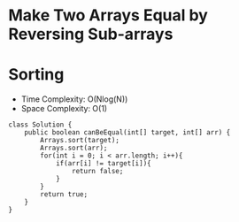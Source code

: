 # Make Two Arrays Equal by Reversing Sub-arrays
# Sorting
* Time Complexity: O(Nlog(N))
* Space Complexity: O(1)
```
class Solution {
    public boolean canBeEqual(int[] target, int[] arr) {
        Arrays.sort(target);
        Arrays.sort(arr);
        for(int i = 0; i < arr.length; i++){
            if(arr[i] != target[i]){
                return false;
            }
        }
        return true;
    }
}
```